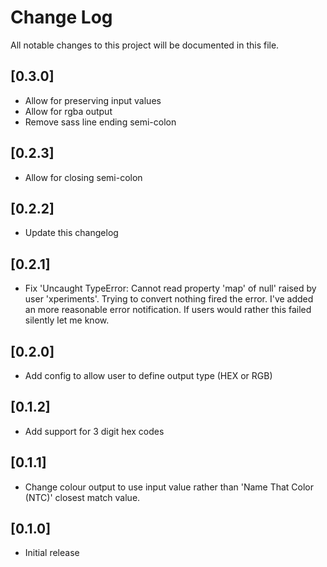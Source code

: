 # Change Log
All notable changes to this project will be documented in this file.

## [0.3.0]
- Allow for preserving input values
- Allow for rgba output
- Remove sass line ending semi-colon

## [0.2.3]
- Allow for closing semi-colon

## [0.2.2]
- Update this changelog

## [0.2.1]
- Fix 'Uncaught TypeError: Cannot read property 'map' of null' raised by user 'xperiments'.
    Trying to convert nothing fired the error.
    I've added an more reasonable error notification. If users would rather this failed silently let me know.

## [0.2.0]
- Add config to allow user to define output type (HEX or RGB)

## [0.1.2]
- Add support for 3 digit hex codes

## [0.1.1]
- Change colour output to use input value rather than 'Name That Color (NTC)' closest match value.

## [0.1.0]
- Initial release
